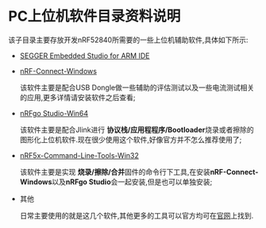 # PC上位机软件目录资料说明

该子目录主要存放开发nRF52840所需要的一些上位机辅助软件,具体如下所示:
  - [SEGGER Embedded Studio for ARM IDE](https://www.segger.com/downloads/embedded-studio/)
  - [nRF-Connect-Windows](https://www.nordicsemi.com/eng/nordic/Products/nRF52840/nRF-Connect-Windows/58847)
  
    该软件主要是配合USB Dongle做一些辅助的评估测试以及一些电流测试相关的应用,更多详情请安装软件之后查看;
  - [nRFgo Studio-Win64](https://www.nordicsemi.com/eng/nordic/Products/nRFgo-Studio/nRFgo-Studio-Win64/14964)
  
    该软件主要是配合Jlink进行 **协议栈/应用程程序/Bootloader**烧录或者擦除的图形化上位机软件.现在很少使用这个软件,好像官方并不怎么推荐使用了;  
  - [nRF5x-Command-Line-Tools-Win32](https://www.nordicsemi.com/eng/nordic/Products/nRF52840/nRF5x-Command-Line-Tools-Win32/58850)
  
    该软件主要是实现 **烧录/擦除/合并**固件的命令行下工具,在安装**nRF-Connect-Windows**以及**nRFgo Studio**会一起安装,但是也可以单独安装;
  - 其他
  
    日常主要使用的就是这几个软件,其他更多的工具可以官方均可在[官网](https://www.nordicsemi.com/eng/Products)上找到.
